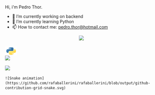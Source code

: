  Hi, i'm Pedro Thor.
- 🔭 I’m currently working on backend
- 🌱 I’m currently learning Python
- 📫 How to contact me: pedro.thor@hotmail.com

<div align="center">
  <a href="https://github.com/pedrothor">
  <img height="180em" src="https://github-readme-stats.vercel.app/api?username=pedrothor&show_icons=true&theme=highcontrast&include_all_commits=true&count_private=true"/>
</div>
  
<div style="display: inline_block"><br>
    <img align="center" alt="Rafa-Python" height="30" width="40" src="https://raw.githubusercontent.com/devicons/devicon/master/icons/python/python-original.svg">
</div>  

  
<div>  
  <a href = "mailto:contatopedro.thor@hotmail.com"><img src="https://img.shields.io/badge/-hotmail-%23333?style=for-the-badge&logo=gmail&logoColor=white" target="_blank"></a>
    
   <a href = "https://www.linkedin.com/in/pedro-thor-50ba91200/"><img src="https://img.shields.io/badge/LinkedIn-0077B5?style=for-the-badge&logo=linkedin&logoColor=white" target="_blank"></a>
  

    ![Snake animation](https://github.com/rafaballerini/rafaballerini/blob/output/github-contribution-grid-snake.svg)
 
</div>
